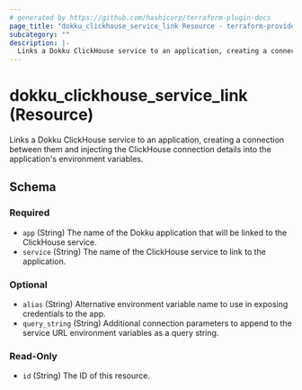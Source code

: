 ```yaml
---
# generated by https://github.com/hashicorp/terraform-plugin-docs
page_title: "dokku_clickhouse_service_link Resource - terraform-provider-dokku"
subcategory: ""
description: |-
  Links a Dokku ClickHouse service to an application, creating a connection between them and injecting the ClickHouse connection details into the application's environment variables.
---
```


# dokku_clickhouse_service_link (Resource)

Links a Dokku ClickHouse service to an application, creating a connection between them and injecting the ClickHouse connection details into the application's environment variables.



<!-- schema generated by tfplugindocs -->
## Schema

### Required

- `app` (String) The name of the Dokku application that will be linked to the ClickHouse service.
- `service` (String) The name of the ClickHouse service to link to the application.

### Optional

- `alias` (String) Alternative environment variable name to use in exposing credentials to the app.
- `query_string` (String) Additional connection parameters to append to the service URL environment variables as a query string.

### Read-Only

- `id` (String) The ID of this resource.
